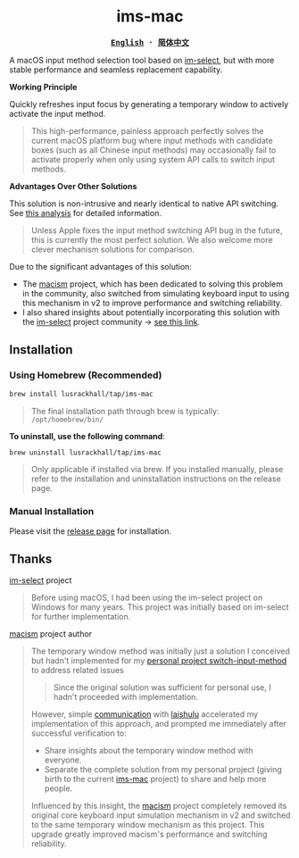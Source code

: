 <div align="center">
<h1>ims-mac</h1>
</div>

<div align="center">
<strong>
<samp>

[English](README.md) · [简体中文](README.zh-CN.md)

</samp>
</strong>
</div>

A macOS input method selection tool based on [im-select](https://github.com/daipeihust/im-select), but with more stable performance and seamless replacement capability.

**Working Principle**

Quickly refreshes input focus by generating a temporary window to actively activate the input method.
> This high-performance, painless approach perfectly solves the current macOS platform bug where input methods with candidate boxes (such as all Chinese input methods) may occasionally fail to activate properly when only using system API calls to switch input methods.

**Advantages Over Other Solutions**

This solution is non-intrusive and nearly identical to native API switching. See [this analysis](https://github.com/LuSrackhall/switch-input-method/issues/2) for detailed information.
> Unless Apple fixes the input method switching API bug in the future, this is currently the most perfect solution. We also welcome more clever mechanism solutions for comparison.

Due to the significant advantages of this solution:
* The [macism](https://github.com/laishulu/macism) project, which has been dedicated to solving this problem in the community, also switched from simulating keyboard input to using this mechanism in v2 to improve performance and switching reliability.
* I also shared insights about potentially incorporating this solution with the [im-select](https://github.com/daipeihust/im-select) project community -> [see this link](https://github.com/daipeihust/im-select/issues/86).

## Installation

### Using Homebrew (Recommended)

```bash
brew install lusrackhall/tap/ims-mac
```

> The final installation path through brew is typically: `/opt/homebrew/bin/`

**To uninstall, use the following command**:

```bash
brew uninstall lusrackhall/tap/ims-mac
```

> Only applicable if installed via brew. If you installed manually, please refer to the installation and uninstallation instructions on the release page.

### Manual Installation

Please visit the [release page](https://github.com/LuSrackhall/ims-mac/releases) for installation.

## Thanks

[im-select](https://github.com/daipeihust/im-select) project
> Before using macOS, I had been using the im-select project on Windows for many years. This project was initially based on im-select for further implementation.

[macism](https://github.com/laishulu/macism) project author
> The temporary window method was initially just a solution I conceived but hadn't implemented for my [personal project switch-input-method](https://github.com/LuSrackhall/switch-input-method) to address related issues
>
>> Since the original solution was sufficient for personal use, I hadn't proceeded with implementation.
>
> However, simple [communication](https://github.com/rime/squirrel/issues/866#:~:text=%E5%85%B6%E5%AE%9E%E6%88%91%E9%97%AE%E7%9A%84%E6%98%AF%EF%BC%9A%20full,%E6%9C%BA%E5%88%B6%2D%2D%E4%B8%B4%E6%97%B6%E7%AA%97%E5%8F%A3%E8%A7%A3%E5%86%B3%E6%B3%95%E3%80%82) with [laishulu](https://github.com/laishulu) accelerated my implementation of this approach, and prompted me immediately after successful verification to:
> * Share insights about the temporary window method with everyone.
> * Separate the complete solution from my personal project (giving birth to the current [ims-mac](https://github.com/LuSrackhall/ims-mac) project) to share and help more people.
>
> Influenced by this insight, the [macism](https://github.com/laishulu/macism) project completely removed its original core keyboard input simulation mechanism in v2 and switched to the same temporary window mechanism as this project. This upgrade greatly improved macism's performance and switching reliability.

